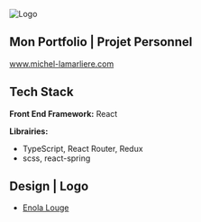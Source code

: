 ![Logo](https://storage.cloud.google.com/github-projects-images/favicon-32x32.png?_ga=2.71360602.-814252269.1638911466)

## Mon Portfolio | Projet Personnel

www.michel-lamarliere.com

## Tech Stack

**Front End Framework:** React

**Librairies:**

-   TypeScript, React Router, Redux
-   scss, react-spring

## Design | Logo

-   [Enola Louge](https://www.enolalouge.com)

